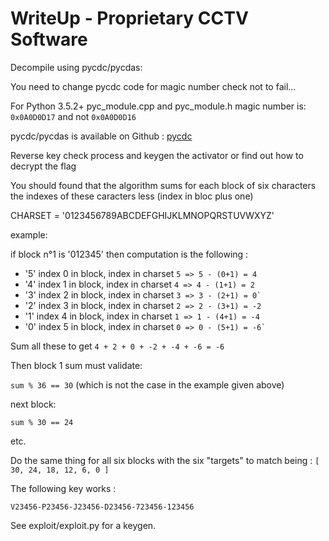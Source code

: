# WriteUp - Proprietary CCTV Software

Decompile using pycdc/pycdas: 
    
You need to change pycdc code for magic number check not to fail...

For Python 3.5.2+ pyc_module.cpp and pyc_module.h 
magic number is: `0x0A0D0D17` and not `0x0A0D0D16`

pycdc/pycdas is available on Github : [pycdc](https://github.com/zrax/pycdc)  

Reverse key check process and keygen the activator or find out how to decrypt the flag

You should found that the algorithm sums for each block of six characters the indexes of these caracters less (index in bloc plus one)

CHARSET = '0123456789ABCDEFGHIJKLMNOPQRSTUVWXYZ'

example:

if block n°1 is '012345' then computation is the following :

* '5' index 0 in block, index in charset `5 => 5 - (0+1) = 4`
* '4' index 1 in block, index in charset `4 => 4 - (1+1) = 2`
* '3' index 2 in block, index in charset `3 => 3 - (2+1) = 0̀`
* '2' index 3 in block, index in charset `2 => 2 - (3+1) = -2`
* '1' index 4 in block, index in charset `1 => 1 - (4+1) = -4`
* '0' index 5 in block, index in charset `0 => 0 - (5+1) = -6̀`

Sum all these to get `4 + 2 + 0 + -2 + -4 + -6 = -6`

Then block 1 sum must validate: 

`sum % 36 == 30` (which is not the case in the example given above)

next block: 

`sum % 30 == 24`
                  
etc.

Do the same thing for all six blocks with the six "targets" to match being : `[ 30, 24, 18, 12, 6, 0 ]`

The following key works :

`V23456-P23456-J23456-D23456-723456-123456`

See exploit/exploit.py for a keygen.

